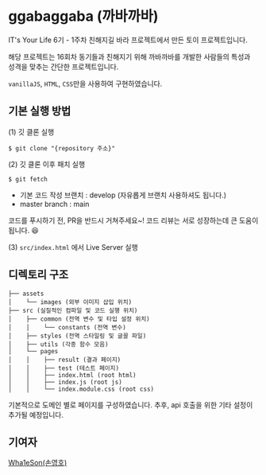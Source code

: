 # ggabaggaba (까바까바)

IT's Your Life 6기 - 1주차 친해지길 바라 프로젝트에서 만든 토이 프로젝트입니다.

해당 프로젝트는 16회차 동기들과 친해지기 위해 까바까바를 개발한 사람들의 특성과 성격을 맞추는 간단한 프로젝트입니다.

`vanillaJS`, `HTML`, `CSS`만을 사용하여 구현하였습니다.

## 기본 실행 방법

(1) 깃 클론 실행

    $ git clone "{repository 주소}"

(2) 깃 클론 이후 패치 실행

    $ git fetch

- 기본 코드 작성 브랜치 : develop (자유롭게 브랜치 사용하셔도 됩니다.)
- master branch : main

코드를 푸시하기 전, PR을 반드시 거쳐주세요~! 코드 리뷰는 서로 성장하는데 큰 도움이 됩니다. 😆

(3) `src/index.html` 에서 Live Server 실행

## 디렉토리 구조

```
├── assets
│    └── images (외부 이미지 삽입 위치)
├── src (실질적인 컴파일 및 코드 실행 위치)
│    ├── common (전역 변수 및 타입 설정 위치)
│    │    └── constants (전역 변수)
│    ├── styles (전역 스타일링 및 글꼴 파일)
│    ├── utils (각종 함수 모음)
│    └── pages
│    │    ├── result (결과 페이지)
│    │    ├── test (테스트 페이지)
│    │    ├── index.html (root html)
│    │    ├── index.js (root js)
│    │    └── index.module.css (root css)
```

기본적으로 도메인 별로 페이지를 구성하였습니다.
추후, api 호출을 위한 기타 설정이 추가될 예정입니다.

## 기여자

[Wha1eSon(손영호)](https://github.com/wherewhale)
